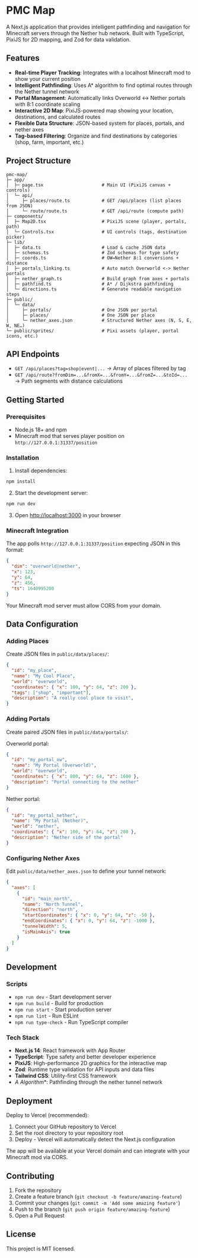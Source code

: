 # PMC Map

A Next.js application that provides intelligent pathfinding and navigation for Minecraft servers through the Nether hub network. Built with TypeScript, PixiJS for 2D mapping, and Zod for data validation.

## Features

- **Real-time Player Tracking**: Integrates with a localhost Minecraft mod to show your current position
- **Intelligent Pathfinding**: Uses A* algorithm to find optimal routes through the Nether tunnel network
- **Portal Management**: Automatically links Overworld ↔ Nether portals with 8:1 coordinate scaling
- **Interactive 2D Map**: PixiJS-powered map showing your location, destinations, and calculated routes
- **Flexible Data Structure**: JSON-based system for places, portals, and nether axes
- **Tag-based Filtering**: Organize and find destinations by categories (shop, farm, important, etc.)

## Project Structure

```
pmc-map/
├─ app/
│  ├─ page.tsx                      # Main UI (PixiJS canvas + controls)
│  └─ api/
│     ├─ places/route.ts            # GET /api/places (list places from JSON)
│     └─ route/route.ts             # GET /api/route (compute path)
├─ components/
│  ├─ Map2D.tsx                     # PixiJS scene (player, portals, path)
│  └─ Controls.tsx                  # UI controls (tags, destination picker)
├─ lib/
│  ├─ data.ts                       # Load & cache JSON data
│  ├─ schemas.ts                    # Zod schemas for type safety
│  ├─ coords.ts                     # OW↔Nether 8:1 conversions + distance
│  ├─ portals_linking.ts            # Auto match Overworld <-> Nether portals
│  ├─ nether_graph.ts               # Build graph from axes + portals
│  ├─ pathfind.ts                   # A* / Dijkstra pathfinding
│  └─ directions.ts                 # Generate readable navigation steps
├─ public/
│  └─ data/
│     ├─ portals/                   # One JSON per portal
│     ├─ places/                    # One JSON per place
│     └─ nether_axes.json           # Structured Nether axes (N, S, E, W, NE…)
└─ public/sprites/                  # Pixi assets (player, portal icons, etc.)
```

## API Endpoints

- `GET /api/places?tag=shop|event|...` → Array of places filtered by tag
- `GET /api/route?fromDim=...&fromX=...&fromY=...&fromZ=...&toId=...` → Path segments with distance calculations

## Getting Started

### Prerequisites

- Node.js 18+ and npm
- Minecraft mod that serves player position on `http://127.0.0.1:31337/position`

### Installation

1. Install dependencies:
```bash
npm install
```

2. Start the development server:
```bash
npm run dev
```

3. Open [http://localhost:3000](http://localhost:3000) in your browser

### Minecraft Integration

The app polls `http://127.0.0.1:31337/position` expecting JSON in this format:
```json
{
  "dim": "overworld|nether",
  "x": 123,
  "y": 64, 
  "z": 456,
  "ts": 1640995200
}
```

Your Minecraft mod server must allow CORS from your domain.

## Data Configuration

### Adding Places

Create JSON files in `public/data/places/`:
```json
{
  "id": "my_place",
  "name": "My Cool Place", 
  "world": "overworld",
  "coordinates": { "x": 100, "y": 64, "z": 200 },
  "tags": ["shop", "important"],
  "description": "A really cool place to visit",
}
```

### Adding Portals

Create paired JSON files in `public/data/portals/`:

Overworld portal:
```json
{
  "id": "my_portal_ow",
  "name": "My Portal (Overworld)",
  "world": "overworld",
  "coordinates": { "x": 800, "y": 64, "z": 1600 },
  "description": "Portal connecting to the nether"
}
```

Nether portal:
```json
{
  "id": "my_portal_nether", 
  "name": "My Portal (Nether)",
  "world": "nether",
  "coordinates": { "x": 100, "y": 64, "z": 200 },
  "description": "Nether side of the portal"
}
```

### Configuring Nether Axes

Edit `public/data/nether_axes.json` to define your tunnel network:
```json
{
  "axes": [
    {
      "id": "main_north",
      "name": "North Tunnel",
      "direction": "north", 
      "startCoordinates": { "x": 0, "y": 64, "z": -50 },
      "endCoordinates": { "x": 0, "y": 64, "z": -1000 },
      "tunnelWidth": 5,
      "isMainAxis": true
    }
  ]
}
```

## Development

### Scripts

- `npm run dev` - Start development server
- `npm run build` - Build for production  
- `npm run start` - Start production server
- `npm run lint` - Run ESLint
- `npm run type-check` - Run TypeScript compiler

### Tech Stack

- **Next.js 14**: React framework with App Router
- **TypeScript**: Type safety and better developer experience
- **PixiJS**: High-performance 2D graphics for the interactive map
- **Zod**: Runtime type validation for API inputs and data files
- **Tailwind CSS**: Utility-first CSS framework
- **A* Algorithm**: Pathfinding through the nether tunnel network

## Deployment

Deploy to Vercel (recommended):

1. Connect your GitHub repository to Vercel
2. Set the root directory to your repository root
3. Deploy - Vercel will automatically detect the Next.js configuration

The app will be available at your Vercel domain and can integrate with your Minecraft mod via CORS.

## Contributing

1. Fork the repository
2. Create a feature branch (`git checkout -b feature/amazing-feature`)
3. Commit your changes (`git commit -m 'Add some amazing feature'`)
4. Push to the branch (`git push origin feature/amazing-feature`)
5. Open a Pull Request

## License

This project is MIT licensed.